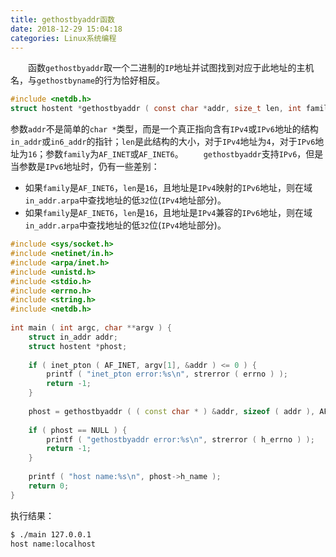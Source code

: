 ```yaml
---
title: gethostbyaddr函数
date: 2018-12-29 15:04:18
categories: Linux系统编程
---
```

&emsp;&emsp;函数`gethostbyaddr`取一个二进制的`IP`地址并试图找到对应于此地址的主机名，与`gethostbyname`的行为恰好相反。

``` c
#include <netdb.h>
struct hostent *gethostbyaddr ( const char *addr, size_t len, int family );
```

参数`addr`不是简单的`char *`类型，而是一个真正指向含有`IPv4`或`IPv6`地址的结构`in_addr`或`in6_addr`的指针；`len`是此结构的大小，对于`IPv4`地址为`4`，对于`IPv6`地址为`16`；参数`family`为`AF_INET`或`AF_INET6`。
&emsp;&emsp;`gethostbyaddr`支持`IPv6`，但是当参数是`IPv6`地址时，仍有一些差别：

- 如果`family`是`AF_INET6`，`len`是`16`，且地址是`IPv4`映射的`IPv6`地址，则在域`in_addr.arpa`中查找地址的低`32`位(`IPv4`地址部分)。
- 如果`family`是`AF_INET6`，`len`是`16`，且地址是`IPv4`兼容的`IPv6`地址，则在域`in_addr.arpa`中查找地址的低`32`位(`IPv4`地址部分)。

``` cpp
#include <sys/socket.h>
#include <netinet/in.h>
#include <arpa/inet.h>
#include <unistd.h>
#include <stdio.h>
#include <errno.h>
#include <string.h>
#include <netdb.h>
​
int main ( int argc, char **argv ) {
    struct in_addr addr;
    struct hostent *phost;
​
    if ( inet_pton ( AF_INET, argv[1], &addr ) <= 0 ) {
        printf ( "inet_pton error:%s\n", strerror ( errno ) );
        return -1;
    }
​
    phost = gethostbyaddr ( ( const char * ) &addr, sizeof ( addr ), AF_INET );
​
    if ( phost == NULL ) {
        printf ( "gethostbyaddr error:%s\n", strerror ( h_errno ) );
        return -1;
    }
​
    printf ( "host name:%s\n", phost->h_name );
    return 0;
}
```

执行结果：

``` bash
$ ./main 127.0.0.1
host name:localhost
```